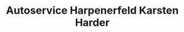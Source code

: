 ---
title: "Autoservice Harpenerfeld Karsten Harder"
url: /bochum/autoservice-harpenerfeld-karsten-harder/
shop: Autowerkstatt
---